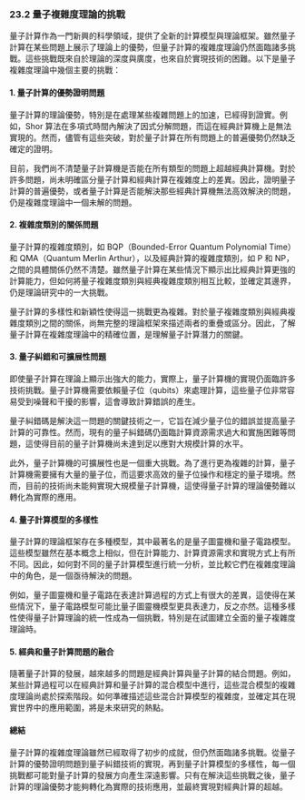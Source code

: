 ### **23.2 量子複雜度理論的挑戰**

量子計算作為一門新興的科學領域，提供了全新的計算模型與理論框架。雖然量子計算在某些問題上展示了理論上的優勢，但量子計算的複雜度理論仍然面臨諸多挑戰。這些挑戰既來自於理論的深度與廣度，也來自於實現技術的困難。以下是量子複雜度理論中幾個主要的挑戰：

#### **1. 量子計算的優勢證明問題**

量子計算的理論優勢，特別是在處理某些複雜問題上的加速，已經得到證實。例如，Shor 算法在多項式時間內解決了因式分解問題，而這在經典計算機上是無法實現的。然而，儘管有這些突破，對於量子計算在所有問題上的普遍優勢仍然缺乏確定的證明。

目前，我們尚不清楚量子計算機是否能在所有類型的問題上超越經典計算機。對於許多問題，尚未明確區分量子計算和經典計算在複雜度上的差異。因此，證明量子計算的普遍優勢，或者量子計算是否能解決那些經典計算機無法高效解決的問題，仍是複雜度理論中一個未解的問題。

#### **2. 複雜度類別的關係問題**

量子計算的複雜度類別，如 BQP（Bounded-Error Quantum Polynomial Time）和 QMA（Quantum Merlin Arthur），以及經典計算的複雜度類別，如 P 和 NP，之間的具體關係仍然不清楚。雖然量子計算在某些情況下顯示出比經典計算更強的計算能力，但如何將量子複雜度類別與經典複雜度類別相互比較，並確定其邊界，仍是理論研究中的一大挑戰。

量子計算的多樣性和新穎性使得這一挑戰更為複雜。對於量子複雜度類別與經典複雜度類別之間的關係，尚無完整的理論框架來描述兩者的重疊或區分。因此，了解量子計算在複雜度理論中的精確位置，是理解量子計算潛力的關鍵。

#### **3. 量子糾錯和可擴展性問題**

即使量子計算在理論上顯示出強大的能力，實際上，量子計算機的實現仍面臨許多技術挑戰。量子計算機需要依賴量子位（qubits）來處理計算，這些量子位非常容易受到噪聲和干擾的影響，這會導致計算錯誤的產生。

量子糾錯碼是解決這一問題的關鍵技術之一，它旨在減少量子位的錯誤並提高量子計算的可靠性。然而，現有的量子糾錯碼仍面臨計算資源需求過大和實施困難等問題，這使得目前的量子計算機尚未達到足以應對大規模計算的水平。

此外，量子計算機的可擴展性也是一個重大挑戰。為了進行更為複雜的計算，量子計算機需要擁有大量的量子位，而這要求高效的量子位操作和穩定的量子環境。然而，目前的技術尚未能夠實現大規模量子計算機，這使得量子計算的理論優勢難以轉化為實際的應用。

#### **4. 量子計算模型的多樣性**

量子計算的理論框架存在多種模型，其中最著名的是量子圖靈機和量子電路模型。這些模型雖然在基本概念上相似，但在計算能力、計算資源需求和實現方式上有所不同。因此，如何對不同的量子計算模型進行統一分析，並比較它們在複雜度理論中的角色，是一個亟待解決的問題。

例如，量子圖靈機和量子電路在表達計算過程的方式上有很大的差異，這使得在某些情況下，量子電路模型可能比量子圖靈機模型更具表達力，反之亦然。這種多樣性使得量子計算理論的統一性成為一個挑戰，特別是在試圖建立全面的量子複雜度理論時。

#### **5. 經典和量子計算問題的融合**

隨著量子計算的發展，越來越多的問題是經典計算與量子計算的結合問題。例如，某些計算過程可以在經典計算和量子計算的混合模型中進行，這些混合模型的複雜度理論尚處於探索階段。如何準確描述這些混合計算模型的複雜度，並確定其在現實世界中的應用範圍，將是未來研究的熱點。

#### **總結**

量子計算的複雜度理論雖然已經取得了初步的成就，但仍然面臨諸多挑戰。從量子計算的優勢證明問題到量子糾錯技術的實現，再到量子計算模型的多樣性，每一個挑戰都可能對量子計算的發展方向產生深遠影響。只有在解決這些挑戰之後，量子計算的理論優勢才能夠轉化為實際的技術應用，並最終實現對經典計算的超越。